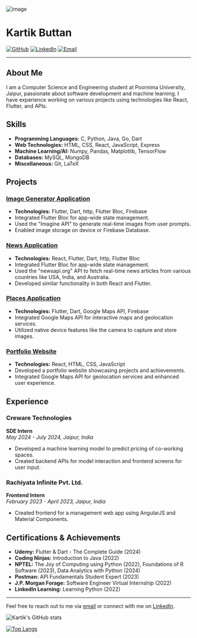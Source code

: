 
![image](https://media.licdn.com/dms/image/D5616AQFRg6xDXRZKrA/profile-displaybackgroundimage-shrink_350_1400/0/1719350221761?e=1726704000&v=beta&t=Umep5j6XUnxSvF1aewKJbad2V8y3sOCqRpY46OEK9yM)  

# Kartik Buttan

[![GitHub](https://img.shields.io/badge/GitHub-kartik1112-blue?style=flat&logo=github)](https://github.com/kartik1112)
[![LinkedIn](https://img.shields.io/badge/LinkedIn-Kartik%20Buttan-blue?style=flat&logo=linkedin)](https://www.linkedin.com/in/kartikbuttan/)
[![Email](https://img.shields.io/badge/Email-kartik11buttan%40gmail.com-blue?style=flat&logo=gmail)](mailto:kartik11buttan@gmail.com)

---

## About Me

I am a Computer Science and Engineering student at Poornima University, Jaipur, passionate about software development and machine learning. I have experience working on various projects using technologies like React, Flutter, and APIs.

## Skills

- **Programming Languages:** C, Python, Java, Go, Dart
- **Web Technologies:** HTML, CSS, React, JavaScript, Express
- **Machine Learning/AI:** Numpy, Pandas, Matplotlib, TensorFlow
- **Databases:** MySQL, MongoDB
- **Miscellaneous:** Git, LaTeX

## Projects

### [Image Generator Application](https://github.com/kartik1112/ImageGeneratorFlutter)
- **Technologies:** Flutter, Dart, http, Flutter Bloc, Firebase
- Integrated Flutter Bloc for app-wide state management.
- Used the "Imagine API" to generate real-time images from user prompts.
- Enabled image storage on device or Firebase Database.

### [News Application](https://github.com/kartik1112/NewsApp-flutter)
- **Technologies:** React, Flutter, Dart, http, Flutter Bloc
- Integrated Flutter Bloc for app-wide state management.
- Used the "newsapi.org" API to fetch real-time news articles from various countries like USA, India, and Australia.
- Developed similar functionality in both React and Flutter.

### [Places Application](https://github.com/kartik1112/PlacesApp)
- **Technologies:** Flutter, Dart, Google Maps API, Firebase
- Integrated Google Maps API for interactive maps and geolocation services.
- Utilized native device features like the camera to capture and store images.

### [Portfolio Website](https://kartik-react-portfolio.vercel.app/)
- **Technologies:** React, HTML, CSS, JavaScript
- Developed a portfolio website showcasing projects and achievements.
- Integrated Google Maps API for geolocation services and enhanced user experience.

## Experience

### Creware Technologies
**SDE Intern**  
_May 2024 - July 2024, Jaipur, India_  
- Developed a machine learning model to predict pricing of co-working spaces.
- Created backend APIs for model interaction and frontend screens for user input.

### Rachiyata Infinite Pvt. Ltd.
**Frontend Intern**  
_February 2023 - April 2023, Jaipur, India_  
- Created frontend for a management web app using AngularJS and Material Components.

## Certifications & Achievements

- **Udemy:** Flutter & Dart - The Complete Guide (2024)
- **Coding Ninjas:** Introduction to Java (2022)
- **NPTEL:** The Joy of Computing using Python (2022), Foundations of R Software (2023), Data Analytics with Python (2024)
- **Postman:** API Fundamentals Student Expert (2023)
- **J.P. Morgan Forage:** Software Engineer Virtual Internship (2022)
- **LinkedIn Learning:** Learning Python (2022)

---

Feel free to reach out to me via [email](mailto:kartik11buttan@gmail.com) or connect with me on [LinkedIn](https://www.linkedin.com/in/kartikbuttan/).

![Kartik's GitHub stats](https://github-readme-stats.vercel.app/api?username=kartik1112&show_icons=true&theme=radical&rank_icon=github) 

[![Top Langs](https://github-readme-stats.vercel.app/api/top-langs/?username=anuraghazra&layout=donut&theme=radical)](https://github.com/anuraghazra/github-readme-stats)


<!---
kartik1112/kartik1112 is a ✨ special ✨ repository because its `README.md` (this file) appears on your GitHub profile.
You can click the Preview link to take a look at your changes.
--->
